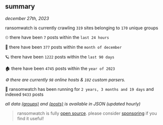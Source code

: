 
## summary
_december 27th, 2023_

ransomwatch is currently crawling `319` sites belonging to `170` unique groups

⏲ there have been `7` posts within the `last 24 hours`

🦈 there have been `377` posts within the `month of december`

🪐 there have been `1222` posts within the `last 90 days`

🏚 there have been `4745` posts within the `year of 2023`

_⚙️ there are currently `98` online hosts & `102` custom parsers._

🦕 ransomwatch has been running for `2 years, 3 months and 19 days` and indexed `9433` posts

_all data  [(groups)](http://ransomwhat.telemetry.ltd/groups) and [(posts)](http://ransomwhat.telemetry.ltd/posts) is available in JSON (updated hourly)_

> ransomwatch is fully [open source](https://github.com/joshhighet/ransomwatch#ransomwatch--). please consider [sponsoring](https://github.com/sponsors/joshhighet) if you find it useful!
